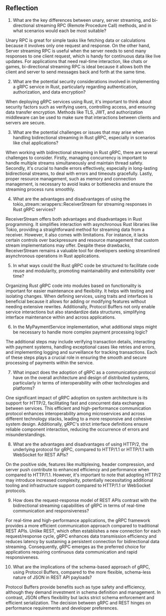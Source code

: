 ## Reflection

1. What are the key differences between unary, server streaming, and bi-directional streaming RPC (Remote Procedure Call) methods, and in what scenarios would each be most suitable?

Unary RPC is great for simple tasks like fetching data or calculations because it involves only one request and response. On the other hand, Server streaming RPC is useful when the server needs to send many responses to one client request, which is handy for continuous data like live updates. For applications that need real-time interaction, like chats or games, bi-directional streaming RPC is ideal because it allows both the client and server to send messages back and forth at the same time.

2. What are the potential security considerations involved in implementing a gRPC service in Rust, particularly regarding authentication, authorization, and data encryption?

When deploying gRPC services using Rust, it's important to think about security factors such as verifying users, controlling access, and ensuring data transfer encryption. Methods like TLS, JWT, and authorization middleware can be used to make sure that interactions between clients and servers are secure.

3. What are the potential challenges or issues that may arise when handling bidirectional streaming in Rust gRPC, especially in scenarios like chat applications?

When working with bidirectional streaming in Rust gRPC, there are several challenges to consider. Firstly, managing concurrency is important to handle multiple streams simultaneously and maintain thread safety. Secondly, it's crucial to handle errors effectively, especially in long-lasting bidirectional streams, to deal with errors and timeouts gracefully. Lastly, proper resource management, such as memory and connection management, is necessary to avoid leaks or bottlenecks and ensure the streaming process runs smoothly.

4. What are the advantages and disadvantages of using the tokio_stream::wrappers::ReceiverStream for streaming responses in Rust gRPC services?

ReceiverStream offers both advantages and disadvantages in Rust programming. It simplifies interaction with asynchronous Rust libraries like Tokio, providing a straightforward method for streaming data from a receiver. However, it also comes with limitations. For instance, it lacks certain controls over backpressure and resource management that custom stream implementations may offer. Despite these drawbacks, ReceiverStream remains a valuable tool for developers seeking streamlined asynchronous operations in Rust applications.

5. In what ways could the Rust gRPC code be structured to facilitate code reuse and modularity, promoting maintainability and extensibility over time?

Organizing Rust gRPC code into modules based on functionality is important for easier maintenance and flexibility. It helps with testing and isolating changes. When defining services, using traits and interfaces is beneficial because it allows for adding or modifying features without needing extensive rewrites. Additionally, Protocol Buffers not only enable service interactions but also standardize data structures, simplifying interface maintenance within and across applications.

6. In the MyPaymentService implementation, what additional steps might be necessary to handle more complex payment processing logic?

The additional steps may include verifying transaction details, interacting with payment systems, handling exceptional cases like retries and errors, and implementing logging and surveillance for tracking transactions. Each of these steps plays a crucial role in ensuring the smooth and secure processing of payments within the service.

7. What impact does the adoption of gRPC as a communication protocol have on the overall architecture and design of distributed systems, particularly in terms of interoperability with other technologies and platforms?

One significant impact of gRPC adoption on system architecture is its support for HTTP/2, facilitating fast and concurrent data exchanges between services. This efficient and high-performance communication protocol enhances interoperability among microservices and across different technology stacks, leading to a more responsive and cohesive system design. Additionally, gRPC's strict interface definitions ensure reliable component interaction, reducing the occurrence of errors and misunderstandings.

8. What are the advantages and disadvantages of using HTTP/2, the underlying protocol for gRPC, compared to HTTP/1.1 or HTTP/1.1 with WebSocket for REST APIs?

On the positive side, features like multiplexing, header compression, and server push contribute to enhanced efficiency and performance when compared to HTTP/1.1. However, it's important to note that adopting HTTP/2 may introduce increased complexity, potentially necessitating additional tooling and infrastructure support compared to HTTP/1.1 or WebSocket protocols.

9. How does the request-response model of REST APIs contrast with the bidirectional streaming capabilities of gRPC in terms of real-time communication and responsiveness?

For real-time and high-performance applications, the gRPC framework provides a more efficient communication approach compared to traditional REST APIs. Unlike REST, which often establishes a new connection for each request/response cycle, gRPC enhances data transmission efficiency and reduces latency by sustaining a persistent connection for bidirectional data streaming. Consequently, gRPC emerges as the preferred choice for applications requiring continuous data communication and rapid responsiveness.

10. What are the implications of the schema-based approach of gRPC, using Protocol Buffers, compared to the more flexible, schema-less nature of JSON in REST API payloads?

Protocol Buffers provide benefits such as type safety and efficiency, although they demand investment in schema definition and management. In contrast, JSON offers flexibility but lacks strict schema enforcement and efficient serialization. The decision between gRPC and REST hinges on performance requirements and developer preferences.